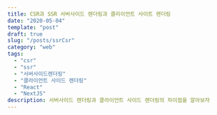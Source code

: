 ```yaml
---
title: CSR과 SSR 서버사이드 렌더링과 클리이언트 사이트 렌더링
date: "2020-05-04"
template: "post"
draft: true
slug: "/posts/ssrCsr"
category: "web"
tags:
  - "csr"
  - "ssr"
  - "서버사이드렌더링"
  - "클라이언트 사이드 렌더링"
  - "React"
  - "NextJS"
description: 서버사이드 렌더링과 클라이언트 사이드 렌더링의 차이점을 알아보자
---
```

